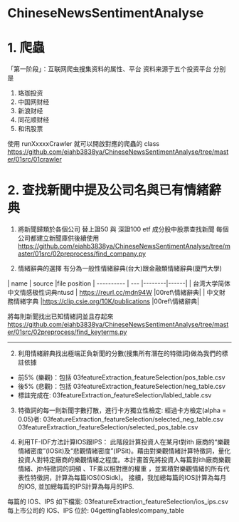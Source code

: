 ChineseNewsSentimentAnalyse
==============================
# 1. 爬蟲
「第一阶段」：互联网爬虫搜集资料的属性、平台
资料来源于五个投资平台
分别是
1. 珞珈投资
2. 中国网财经
3. 新浪财经
4. 同花顺财经
5. 和讯股票

使用 runXxxxxCrawler 就可以開啟對應的爬蟲的 class
https://github.com/eiahb3838ya/ChineseNewsSentimentAnalyse/tree/master/01src/01crawler


# 2. 查找新聞中提及公司名與已有情緒辭典
1. 將新聞歸類於各個公司
    替上證50 與 深證100 etf 成分股中股票查找新聞
    每個公司都建立新聞庫供後續使用   https://github.com/eiahb3838ya/ChineseNewsSentimentAnalyse/tree/master/01src/02preprocess/find_company.py


2. 情緒辭典的選擇
    有分為一般性情緒辭典(台大)跟金融類情緒辭典(廈門大學)


|    name    | source |file position
| ---------- | --- |--------|------|
| 台湾大学简体中文情感极性词典ntusd |  https://reurl.cc/mdn94W |00ref\情緒辭典|
| 中文財務情緒字典 |https://clip.csie.org/10K/publications |00ref\情緒辭典|

將每則新聞找出已知情緒詞並且存起來
https://github.com/eiahb3838ya/ChineseNewsSentimentAnalyse/tree/master/01src/02preprocess/find_keyterms.py

---
2. 利用情緒辭典找出極端正負新聞的分數(搜集所有潛在的特徵詞)做為我們的標註依據
  -  前5% (樂觀)：包括 03featureExtraction_featureSelection/pos_table.csv
  -  後5% (悲觀)：包括 03featureExtraction_featureSelection/neg_table.csv
  -  標註完成在: 03featureExtraction_featureSelection/labled_table.csv

3. 特徵詞的每一則新聞字數打散，進行卡方獨立性檢定:
經過卡方檢定(alpha = 0.05)者:
03featureExtraction_featureSelection/selected_neg_table.csv
03featureExtraction_featureSelection/selected_pos_table.csv


4. 利用TF-IDF方法計算IOS跟IPS：
此階段計算投資人在某月t對ith
廠商的“樂觀情緒密度”(IOSit)及“悲觀情緒密度”(IPSit)。藉由對樂觀情緒計算特徵詞，量化投資人對特定廠商的樂觀情緒之程度。本計畫首先將投資人每篇對ith廠商樂觀情緒、jth特徵詞的詞頻 、TF乘以相對應的權重
，並累積對樂觀情緒的所有代表性特徵詞，計算為每篇IOS(IOSidk)。
接續，我加總每篇的IOS計算為每月的IOS, 並加總每篇的IPS計算為每月的IPS.

每篇的 IOS、IPS 如下檔案: 03featureExtraction_featureSelection/ios_ips.csv  
每上市公司的 IOS、IPS 位於: 04gettingTables\company_table

